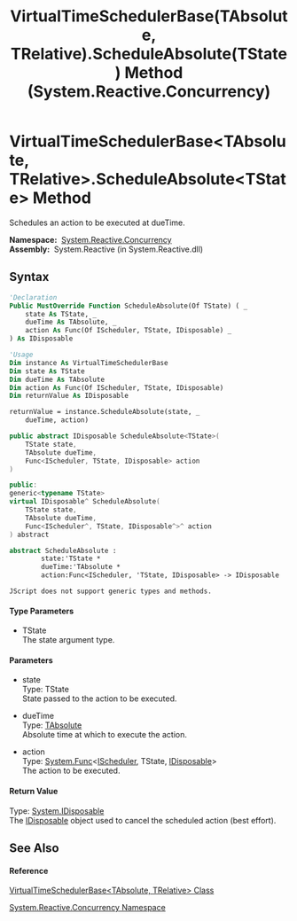 ﻿---
title: VirtualTimeSchedulerBase(TAbsolute, TRelative).ScheduleAbsolute(TState) Method  (System.Reactive.Concurrency)
TOCTitle: ScheduleAbsolute(TState) Method
ms:assetid: M:System.Reactive.Concurrency.VirtualTimeSchedulerBase`2.ScheduleAbsolute``1(``0,`0,System.Func{System.Reactive.Concurrency.IScheduler,``0,System.IDisposable})
ms:mtpsurl: https://msdn.microsoft.com/en-us/library/Hh229499(v=VS.103)
ms:contentKeyID: 36068915
ms.date: 06/28/2011
mtps_version: v=VS.103
f1_keywords:
- System.Reactive.Concurrency.VirtualTimeSchedulerBase`2.ScheduleAbsolute``1
dev_langs:
- CSharp
- JScript
- VB
- FSharp
- c++
---

# VirtualTimeSchedulerBase\<TAbsolute, TRelative\>.ScheduleAbsolute\<TState\> Method

Schedules an action to be executed at dueTime.

**Namespace:**  [System.Reactive.Concurrency](hh229042\(v=vs.103\).md)  
**Assembly:**  System.Reactive (in System.Reactive.dll)

## Syntax

``` vb
'Declaration
Public MustOverride Function ScheduleAbsolute(Of TState) ( _
    state As TState, _
    dueTime As TAbsolute, _
    action As Func(Of IScheduler, TState, IDisposable) _
) As IDisposable
```

``` vb
'Usage
Dim instance As VirtualTimeSchedulerBase
Dim state As TState
Dim dueTime As TAbsolute
Dim action As Func(Of IScheduler, TState, IDisposable)
Dim returnValue As IDisposable

returnValue = instance.ScheduleAbsolute(state, _
    dueTime, action)
```

``` csharp
public abstract IDisposable ScheduleAbsolute<TState>(
    TState state,
    TAbsolute dueTime,
    Func<IScheduler, TState, IDisposable> action
)
```

``` c++
public:
generic<typename TState>
virtual IDisposable^ ScheduleAbsolute(
    TState state, 
    TAbsolute dueTime, 
    Func<IScheduler^, TState, IDisposable^>^ action
) abstract
```

``` fsharp
abstract ScheduleAbsolute : 
        state:'TState * 
        dueTime:'TAbsolute * 
        action:Func<IScheduler, 'TState, IDisposable> -> IDisposable 
```

``` jscript
JScript does not support generic types and methods.
```

#### Type Parameters

  - TState  
    The state argument type.

#### Parameters

  - state  
    Type: TState  
    State passed to the action to be executed.  

<!-- end list -->

  - dueTime  
    Type: [TAbsolute](hh229167\(v=vs.103\).md)  
    Absolute time at which to execute the action.  

<!-- end list -->

  - action  
    Type: [System.Func](https://msdn.microsoft.com/en-us/library/Bb534647)\<[IScheduler](hh229149\(v=vs.103\).md), TState, [IDisposable](https://msdn.microsoft.com/en-us/library/aax125c9)\>  
    The action to be executed.  

#### Return Value

Type: [System.IDisposable](https://msdn.microsoft.com/en-us/library/aax125c9)  
The [IDisposable](https://msdn.microsoft.com/en-us/library/aax125c9) object used to cancel the scheduled action (best effort).  

## See Also

#### Reference

[VirtualTimeSchedulerBase\<TAbsolute, TRelative\> Class](hh229167\(v=vs.103\).md)

[System.Reactive.Concurrency Namespace](hh229042\(v=vs.103\).md)

